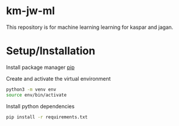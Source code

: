 # km-jw-ml
This repository is for machine learning learning for kaspar and jagan.

# Setup/Installation

Install package manager [pip](https://pip.pypa.io/en/stable/) 

Create and activate the virtual environment
```bash
python3 -m venv env
source env/bin/activate
```
Install python dependencies
```bash
pip install -r requirements.txt
```
